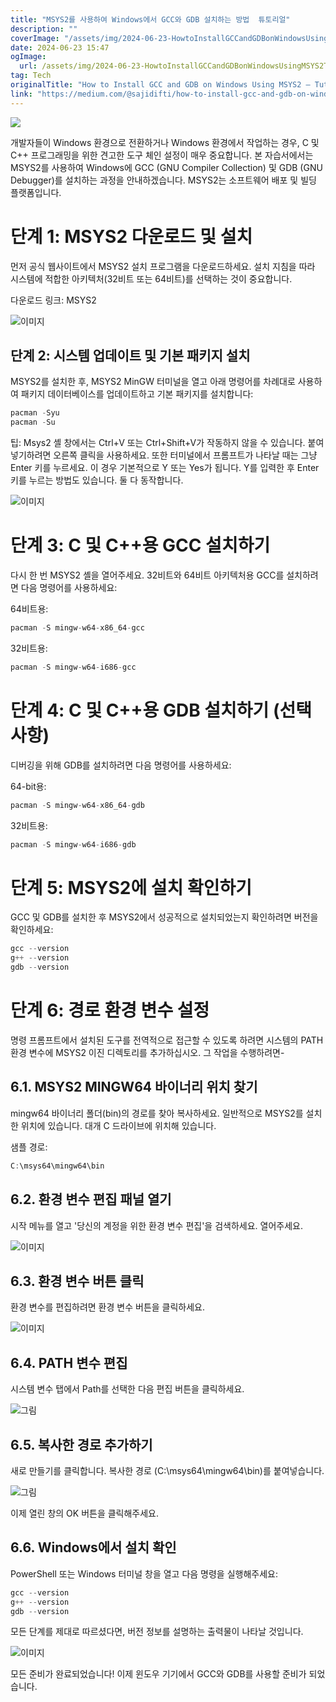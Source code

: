 ```yaml
---
title: "MSYS2를 사용하여 Windows에서 GCC와 GDB 설치하는 방법  튜토리얼"
description: ""
coverImage: "/assets/img/2024-06-23-HowtoInstallGCCandGDBonWindowsUsingMSYS2Tutorial_0.png"
date: 2024-06-23 15:47
ogImage: 
  url: /assets/img/2024-06-23-HowtoInstallGCCandGDBonWindowsUsingMSYS2Tutorial_0.png
tag: Tech
originalTitle: "How to Install GCC and GDB on Windows Using MSYS2 — Tutorial"
link: "https://medium.com/@sajidifti/how-to-install-gcc-and-gdb-on-windows-using-msys2-tutorial-0fceb7e66454"
---
```



<img src="/assets/img/2024-06-23-HowtoInstallGCCandGDBonWindowsUsingMSYS2Tutorial_0.png" />

개발자들이 Windows 환경으로 전환하거나 Windows 환경에서 작업하는 경우, C 및 C++ 프로그래밍을 위한 견고한 도구 체인 설정이 매우 중요합니다. 본 자습서에서는 MSYS2를 사용하여 Windows에 GCC (GNU Compiler Collection) 및 GDB (GNU Debugger)를 설치하는 과정을 안내하겠습니다. MSYS2는 소프트웨어 배포 및 빌딩 플랫폼입니다.

# 단계 1: MSYS2 다운로드 및 설치

먼저 공식 웹사이트에서 MSYS2 설치 프로그램을 다운로드하세요. 설치 지침을 따라 시스템에 적합한 아키텍처(32비트 또는 64비트)를 선택하는 것이 중요합니다.

<div class="content-ad"></div>

다운로드 링크: MSYS2

![이미지](/assets/img/2024-06-23-HowtoInstallGCCandGDBonWindowsUsingMSYS2Tutorial_1.png)

## 단계 2: 시스템 업데이트 및 기본 패키지 설치

MSYS2를 설치한 후, MSYS2 MinGW 터미널을 열고 아래 명령어를 차례대로 사용하여 패키지 데이터베이스를 업데이트하고 기본 패키지를 설치합니다:

<div class="content-ad"></div>

```js
pacman -Syu
pacman -Su
```

팁: Msys2 셸 창에서는 Ctrl+V 또는 Ctrl+Shift+V가 작동하지 않을 수 있습니다. 붙여넣기하려면 오른쪽 클릭을 사용하세요. 또한 터미널에서 프롬프트가 나타날 때는 그냥 Enter 키를 누르세요. 이 경우 기본적으로 Y 또는 Yes가 됩니다. Y를 입력한 후 Enter 키를 누르는 방법도 있습니다. 둘 다 동작합니다.

![이미지](/assets/img/2024-06-23-HowtoInstallGCCandGDBonWindowsUsingMSYS2Tutorial_2.png)

# 단계 3: C 및 C++용 GCC 설치하기




<div class="content-ad"></div>

다시 한 번 MSYS2 셸을 열어주세요. 32비트와 64비트 아키텍처용 GCC를 설치하려면 다음 명령어를 사용하세요:

64비트용:

```js
pacman -S mingw-w64-x86_64-gcc
```

32비트용:

<div class="content-ad"></div>

```js
pacman -S mingw-w64-i686-gcc
```

# 단계 4: C 및 C++용 GDB 설치하기 (선택 사항)

디버깅을 위해 GDB를 설치하려면 다음 명령어를 사용하세요:

64-bit용:

<div class="content-ad"></div>

```js
pacman -S mingw-w64-x86_64-gdb
```

32비트용:

```js
pacman -S mingw-w64-i686-gdb
```

# 단계 5: MSYS2에 설치 확인하기

<div class="content-ad"></div>

GCC 및 GDB를 설치한 후 MSYS2에서 성공적으로 설치되었는지 확인하려면 버전을 확인하세요:

```js
gcc --version
g++ --version
gdb --version
```

# 단계 6: 경로 환경 변수 설정

명령 프롬프트에서 설치된 도구를 전역적으로 접근할 수 있도록 하려면 시스템의 PATH 환경 변수에 MSYS2 이진 디렉토리를 추가하십시오. 그 작업을 수행하려면-

<div class="content-ad"></div>

## 6.1. MSYS2 MINGW64 바이너리 위치 찾기

mingw64 바이너리 폴더(bin)의 경로를 찾아 복사하세요. 일반적으로 MSYS2를 설치한 위치에 있습니다. 대개 C 드라이브에 위치해 있습니다.

샘플 경로:

```js
C:\msys64\mingw64\bin
```

<div class="content-ad"></div>

## 6.2. 환경 변수 편집 패널 열기

시작 메뉴를 열고 '당신의 계정을 위한 환경 변수 편집'을 검색하세요. 열어주세요.

![이미지](/assets/img/2024-06-23-HowtoInstallGCCandGDBonWindowsUsingMSYS2Tutorial_3.png)

## 6.3. 환경 변수 버튼 클릭

<div class="content-ad"></div>

환경 변수를 편집하려면 환경 변수 버튼을 클릭하세요.

![이미지](/assets/img/2024-06-23-HowtoInstallGCCandGDBonWindowsUsingMSYS2Tutorial_4.png)

## 6.4. PATH 변수 편집

시스템 변수 탭에서 Path를 선택한 다음 편집 버튼을 클릭하세요.

<div class="content-ad"></div>

![그림](/assets/img/2024-06-23-HowtoInstallGCCandGDBonWindowsUsingMSYS2Tutorial_5.png)

## 6.5. 복사한 경로 추가하기

새로 만들기를 클릭합니다. 복사한 경로 (C:\msys64\mingw64\bin)를 붙여넣습니다.

![그림](/assets/img/2024-06-23-HowtoInstallGCCandGDBonWindowsUsingMSYS2Tutorial_6.png)

<div class="content-ad"></div>

이제 열린 창의 OK 버튼을 클릭해주세요.

## 6.6. Windows에서 설치 확인

PowerShell 또는 Windows 터미널 창을 열고 다음 명령을 실행해주세요:

```js
gcc --version
g++ --version
gdb --version
```

<div class="content-ad"></div>

모든 단계를 제대로 따르셨다면, 버전 정보를 설명하는 출력물이 나타날 것입니다.

![이미지](/assets/img/2024-06-23-HowtoInstallGCCandGDBonWindowsUsingMSYS2Tutorial_7.png)

모든 준비가 완료되었습니다! 이제 윈도우 기기에서 GCC와 GDB를 사용할 준비가 되었습니다.